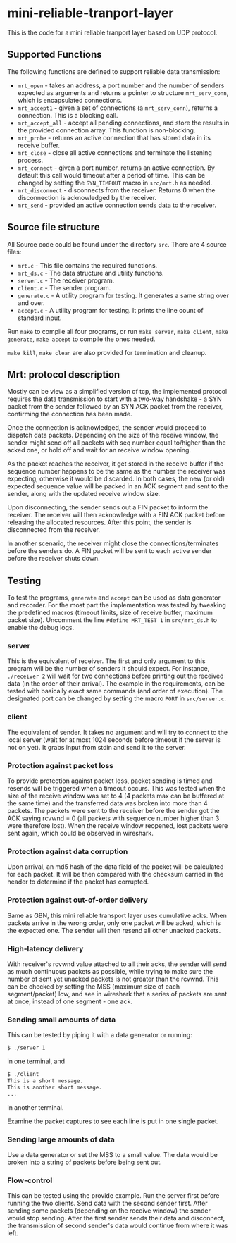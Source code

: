 # mini-reliable-tranport-layer

This is the code for a mini reliable tranport layer based on UDP protocol.

## Supported Functions
The following functions are defined to support reliable data transmission:
- `mrt_open` - takes an address, a port number and the number of senders expected as arguments and returns a pointer to structure `mrt_serv_conn`, which is encapsulated connections.
- `mrt_accept1` - given a set of connections (a `mrt_serv_conn`), returns a connection. This is a blocking call.
- `mrt_accept_all` - accept all pending connections, and store the results in the provided connection array. This function is non-blocking.
- `mrt_probe` - returns an active connection that has stored data in its receive buffer.
- `mrt_close` - close all active connections and terminate the listening process.
- `mrt_connect` - given a port number, returns an active connection. By default this call would timeout after a period of time. This can be changed by setting the `SYN_TIMEOUT` macro in `src/mrt.h` as needed.
- `mrt_disconnect` - disconnects from the receiver. Returns 0 when the disconnection is acknowledged by the receiver.
- `mrt_send` - provided an active connection sends data to the receiver.

## Source file structure
All Source code could be found under the directory `src`. There are 4 source files:
- `mrt.c` - This file contains the required functions.
- `mrt_ds.c` - The data structure and utility functions.
- `server.c` - The receiver program.
- `client.c` - The sender program.
- `generate.c` - A utility program for testing. It generates a same string over and over.
- `accept.c` - A utility program for testing. It prints the line count of standard input.

Run `make` to compile all four programs, or run `make server`, `make client`, `make generate`, `make accept` to compile the ones needed.

`make kill`, `make clean` are also provided for termination and cleanup.

## Mrt: protocol description

Mostly can be view as a simplified version of tcp, the implemented protocol requires the data transmission to start with a two-way handshake - a SYN packet from the sender followed by an SYN ACK packet from the receiver, confirming the connection has been made.

Once the connection is acknowledged, the sender would proceed to dispatch data packets. Depending on the size of the receive window, the sender might send off all packets with seq number equal to/higher than the acked one, or hold off and wait for an receive window opening.

As the packet reaches the receiver, it get stored in the receive buffer if the sequence number happens to be the same as the number the receiver was expecting, otherwise it would be discarded. In both cases, the new (or old) expected sequence value will be packed in an ACK segment and sent to the sender, along with the updated receive window size.

Upon disconnecting, the sender sends out a FIN packet to inform the receiver. The receiver will then acknowledge with a FIN ACK packet before releasing the allocated resources. After this point, the sender is disconnected from the receiver.

In another scenario, the receiver might close the connections/terminates before the senders do. A FIN packet will be sent to each active sender before the receiver shuts down.

## Testing
To test the programs, `generate` and `accept` can be used as data generator and recorder. For the most part the implementation was tested by tweaking the predefined macros (timeout limits, size of receive buffer, maximum packet size). Uncomment the line `#define MRT_TEST 1` in `src/mrt_ds.h` to enable the debug logs.

### server
This is the equivalent of receiver. The first and only argument to this program will be the number of senders it should expect. For instance, `./receiver 2` will wait for two connections before printing out the received data (in the order of their arrival). The example in the requirements, can be tested with basically exact same commands (and order of execution). The designated port can be changed by setting the macro `PORT` in `src/server.c`.

### client
The equivalent of sender. It takes no argument and will try to connect to the local server (wait for at most 1024 seconds before timeout if the server is not on yet). It grabs input from stdin and send it to the server.

### Protection against packet loss
To provide protection against packet loss, packet sending is timed and resends will be triggered when a timeout occurs. This was tested when the size of the receive window was set to 4 (4 packets max can be buffered at the same time) and the transferred data was broken into more than 4 packets. The packets were sent to the receiver before the sender got the ACK saying rcvwnd = 0 (all packets with sequence number higher than 3 were therefore lost). When the receive window reopened, lost packets were sent again, which could be observed in wireshark.

### Protection against data corruption
Upon arrival, an md5 hash of the data field of the packet will be calculated for each packet. It will be then compared with the checksum carried in the header to determine if the packet has corrupted.

### Protection against out-of-order delivery
Same as GBN, this mini reliable transport layer uses cumulative acks. When packets arrive in the wrong order, only one packet will be acked, which is the expected one. The sender will then resend all other unacked packets.

### High-latency delivery
With receiver's rcvwnd value attached to all their acks, the sender will send as much continuous packets as possible, while trying to make sure the number of sent yet unacked packets is not greater than the rcvwnd. This can be checked by setting the MSS (maximum size of each segment/packet) low, and see in wireshark that a series of packets are sent at once, instead of one segment - one ack.

### Sending small amounts of data
This can be tested by piping it with a data generator or running:
```bash
$ ./server 1
```
in one terminal, and
```bash
$ ./client
This is a short message.
This is another short message.
...
```
in another terminal.

Examine the packet captures to see each line is put in one single packet.

### Sending large amounts of data
Use a data generator or set the MSS to a small value. The data would be broken into a string of packets before being sent out.

### Flow-control
This can be tested using the provide example. Run the server first before running the two clients. Send data with the second sender first. After sending some packets (depending on the receive window) the sender would stop sending. After the first sender sends their data and disconnect, the transmission of second sender's data would continue from where it was left.